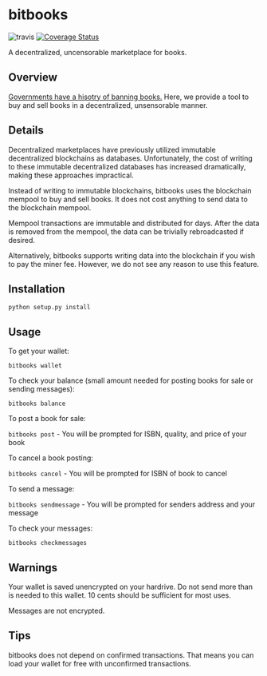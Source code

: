 # bitbooks

![travis](https://travis-ci.org/christopherjenness/bitbooks.svg?branch=master) [![Coverage Status](http://coveralls.io/repos/github/christopherjenness/bitbooks/badge.svg?branch=master)](https://coveralls.io/github/christopherjenness/bitbooks?branch=master)

A decentralized, uncensorable marketplace for books.

## Overview

[Governments have a hisotry of banning books.](https://en.wikipedia.org/wiki/List_of_books_banned_by_governments) Here, we provide a tool to buy and sell books in a decentralized, unsensorable manner.

## Details

Decentralized marketplaces have previously utilized immutable decentralized blockchains as databases.  Unfortunately, the cost of writing to these immutable decentralized databases has increased dramatically, making these approaches impractical.

Instead of writing to immutable blockchains, bitbooks uses the blockchain mempool to buy and sell books.  It does not cost anything to send data to the blockchain mempool.

Mempool transactions are immutable and distributed for days.  After the data is removed from the mempool, the data can be trivially rebroadcasted if desired.

Alternatively, bitbooks supports writing data into the blockchain if you wish to pay the miner fee. However, we do not see any reason to use this feature.

## Installation

`python setup.py install`

## Usage

To get your wallet:

`bitbooks wallet`

To check your balance (small amount needed for posting books for sale or sending messages):

`bitbooks balance`

To post a book for sale:

`bitbooks post` - You will be prompted for ISBN, quality, and price of your book

To cancel a book posting:

`bitbooks cancel` - You will be prompted for ISBN of book to cancel

To send a message:

`bitbooks sendmessage` - You will be prompted for senders address and your message

To check your messages:

`bitbooks checkmessages`

## Warnings

Your wallet is saved unencrypted on your hardrive.  Do not send more than is needed to this wallet.  10 cents should be sufficient for most uses. 

Messages are not encrypted.

## Tips

bitbooks does not depend on confirmed transactions.  That means you can load your wallet for free with unconfirmed transactions.
